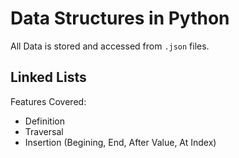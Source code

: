# Data Structures in Python

All Data is stored and accessed from `.json` files. 

## Linked Lists

Features Covered:
- Definition
- Traversal
- Insertion (Begining, End, After Value, At Index)

